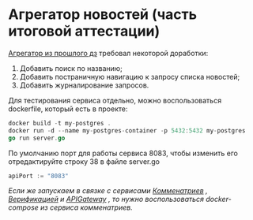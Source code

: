 # Агрегатор новостей (часть итоговой аттестации)

[Агрегатор из прошлого дз](https://github.com/DoktorGhost/36a2) требовал некоторой доработки:  
1. Добавить поиск по названию;
2. Добавить постраничную навигацию к запросу списка новостей;
3. Добавить журналирование запросов.

Для тестирования сервиса отдельно, можно воспользоваться dockerfile, который есть в проекте:
``` go
docker build -t my-postgres .  
docker run -d --name my-postgres-container -p 5432:5432 my-postgres
go run server.go
```
По умолчанию порт для работы сервиса 8083, чтобы изменить его отредактируйте строку 38 в файле server.go
``` go
apiPort := "8083"
```

*Если же запускаем в связке с сервисами [Комменатриев](https://github.com/DoktorGhost/comments) , [Верификацией](https://github.com/DoktorGhost/verification) и [APIGateway](https://github.com/DoktorGhost/api_gateway) , то нужно воспользоваться docker-compose из сервиса комменатриев.*
